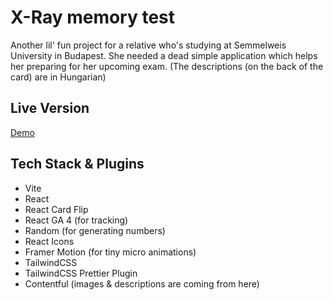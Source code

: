 # X-Ray memory test

Another lil' fun project for a relative who's studying at Semmelweis University in Budapest.
She needed a dead simple application which helps her preparing for her upcoming exam.
(The descriptions (on the back of the card) are in Hungarian)

## Live Version

[Demo](https://xray-memory-test.netlify.app)

## Tech Stack & Plugins

- Vite
- React
- React Card Flip
- React GA 4 (for tracking)
- Random (for generating numbers)
- React Icons
- Framer Motion (for tiny micro animations)
- TailwindCSS
- TailwindCSS Prettier Plugin
- Contentful (images & descriptions are coming from here)
